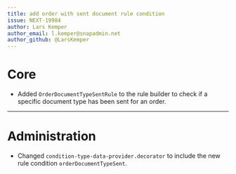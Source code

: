 ```yaml
---
title: add order with sent document rule condition
issue: NEXT-19984
author: Lars Kemper
author_email: l.kemper@snapadmin.net
author_github: @LarsKemper
---
```

# Core
* Added `OrderDocumentTypeSentRule` to the rule builder to check if a specific document type has been sent for an order.
___
# Administration
* Changed `condition-type-data-provider.decorator` to include the new rule condition `orderDocumentTypeSent`.
